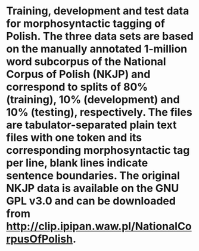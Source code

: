 # Training, development and test data for morphosyntactic tagging of Polish. The three data sets are based on the manually annotated 1-million word subcorpus of the National Corpus of Polish (NKJP) and correspond to splits of 80% (training), 10% (development) and 10% (testing), respectively. The files are tabulator-separated plain text files with one token and its corresponding morphosyntactic tag per line, blank lines indicate sentence boundaries. The original NKJP data is available on the GNU GPL v3.0 and can be downloaded from http://clip.ipipan.waw.pl/NationalCorpusOfPolish.
